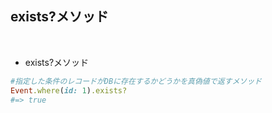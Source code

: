 ## exists?メソッド  
<br>

- exists?メソッド  
```rb
#指定した条件のレコードがDBに存在するかどうかを真偽値で返すメソッド
Event.where(id: 1).exists?
#=> true
```